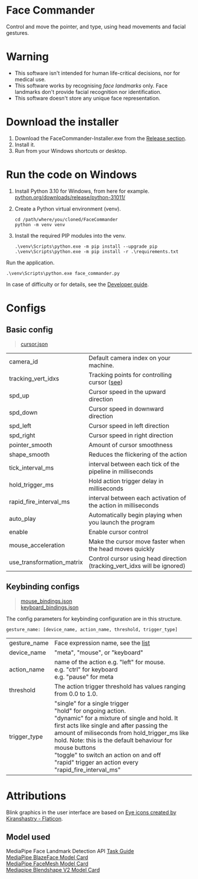 # Face Commander
Control and move the pointer, and type, using head movements and facial
gestures.

# Warning
-   This software isn't intended for human life-critical decisions, nor for
    medical use.
-   This software works by recognising *face landmarks* only. Face landmarks
    don't provide facial recognition nor identification.
-   This software doesn't store any unique face representation.

# Download the installer
1.  Download the FaceCommander-Installer.exe from the
    [Release section](../../releases/).
2.  Install it.
3.  Run from your Windows shortcuts or desktop.


# Run the code on Windows
1.  Install Python 3.10 for Windows, from here for example.  
    [python.org/downloads/release/python-31011/](https://www.python.org/downloads/release/python-31011/)

2.  Create a Python virtual environment (venv).

        cd /path/where/you/cloned/FaceCommander
        python -m venv venv

3.  Install the required PIP modules into the venv.

        .\venv\Scripts\python.exe -m pip install --upgrade pip
        .\venv\Scripts\python.exe -m pip install -r .\requirements.txt

Run the application.

    .\venv\Scripts\python.exe face_commander.py

In case of difficulty or for details, see the [Developer guide](./developer.md).

# Configs
## Basic config

>[cursor.json](configs/default/cursor.json)  

|           |                                       |
|-----------|---------------------------------------|
| camera_id | Default camera index on your machine. |
| tracking_vert_idxs | Tracking points for controlling cursor ([see](assets/images/uv_unwrap_full.png)) |
| spd_up    | Cursor speed in the upward direction  |
| spd_down  | Cursor speed in downward direction    |
| spd_left  | Cursor speed in left direction        |
| spd_right | Cursor speed in right direction       |
| pointer_smooth | Amount of cursor smoothness           |
| shape_smooth | Reduces the flickering of the action  |
| tick_interval_ms | interval between each tick of the pipeline in milliseconds |
| hold_trigger_ms | Hold action trigger delay in milliseconds |
| rapid_fire_interval_ms | interval between each activation of the action in milliseconds |
| auto_play | Automatically begin playing when you launch the program |
| enable    | Enable cursor control                 |
| mouse_acceleration | Make the cursor move faster when the head moves quickly |
| use_transformation_matrix | Control cursor using head direction (tracking_vert_idxs will be ignored) |
 

## Keybinding configs
>[mouse_bindings.json](configs/default/mouse_bindings.json)  
>[keyboard_bindings.json](configs/default/keyboard_bindings.json) 

The config parameters for keybinding configuration are in this structure.
```
gesture_name: [device_name, action_name, threshold, trigger_type]
```


|              |                                                                                                                                                                                                                                                                                                                                                                                       |
|--------------|---------------------------------------------------------------------------------------------------------------------------------------------------------------------------------------------------------------------------------------------------------------------------------------------------------------------------------------------------------------------------------------|
| gesture_name | Face expression name, see the [list](src/shape_list.py#L16)                                                                                                                                                                                                                                                                                                                           |
| device_name  | "meta", "mouse", or "keyboard"                                                                                                                                                                                                                                                                                                                                                        |
| action_name  | name of the action e.g. "left" for mouse. <br/>e.g. "ctrl" for keyboard<br/> e.g. "pause" for meta                                                                                                                                                                                                                                                                                    |
| threshold    | The action trigger threshold has values ranging from 0.0 to 1.0.                                                                                                                                                                                                                                                                                                                      |
| trigger_type | "single" for a single trigger<br/> "hold" for ongoing action. <br/> "dynamic" for a mixture of single and hold. It first acts like single and after passing the amount of miliseconds from hold_trigger_ms like hold. Note: this is the default behaviour for mouse buttons<br/> "toggle" to switch an action on and off<br/>"rapid" trigger an action every "rapid_fire_interval_ms" |

# Attributions
Blink graphics in the user interface are based on
[Eye icons created by Kiranshastry - Flaticon](https://www.flaticon.com/free-icons/eye).

## Model used
MediaPipe Face Landmark Detection API [Task Guide](https://developers.google.com/mediapipe/solutions/vision/face_landmarker)  
[MediaPipe BlazeFace Model Card](https://storage.googleapis.com/mediapipe-assets/MediaPipe%20BlazeFace%20Model%20Card%20(Short%20Range).pdf)  
[MediaPipe FaceMesh Model Card](https://storage.googleapis.com/mediapipe-assets/Model%20Card%20MediaPipe%20Face%20Mesh%20V2.pdf)  
[Mediapipe Blendshape V2 Model Card](https://storage.googleapis.com/mediapipe-assets/Model%20Card%20Blendshape%20V2.pdf)  
